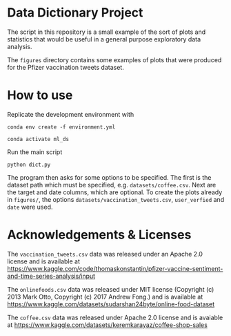 # Data Dictionary Project

The script in this repository is a small example of the sort of plots and statistics that would be useful in a general purpose exploratory data analysis.

The `figures` directory contains some examples of plots that were produced for the Pfizer vaccination tweets dataset.

# How to use

Replicate the development environment with

`conda env create -f environment.yml`

`conda activate ml_ds`

Run the main script

`python dict.py`

The program then asks for some options to be specified. The first is the dataset path which must be specified, e.g. `datasets/coffee.csv`.
Next are the target and date columns, which are optional.
To create the plots already in `figures/`, the options `datasets/vaccination_tweets.csv`, `user_verfied` and `date` were used.

# Acknowledgements & Licenses

The `vaccination_tweets.csv` data was released under an Apache 2.0 license and is available at https://www.kaggle.com/code/thomaskonstantin/pfizer-vaccine-sentiment-and-time-series-analysis/input

The `onlinefoods.csv` data was released under MIT license (Copyright (c) 2013 Mark Otto, Copyright (c) 2017 Andrew Fong.) and is available at https://www.kaggle.com/datasets/sudarshan24byte/online-food-dataset

The `coffee.csv` data was released under Apache 2.0 license and is avaiable at https://www.kaggle.com/datasets/keremkarayaz/coffee-shop-sales
